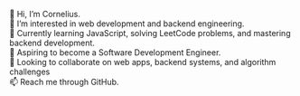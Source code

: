 👋 Hi, I’m Cornelius. <br>
👀 I’m interested in web development and backend engineering.<br>
🌱 Currently learning JavaScript, solving LeetCode problems, and mastering backend development.<br>
🎯 Aspiring to become a Software Development Engineer.<br>
💞️ Looking to collaborate on web apps, backend systems, and algorithm challenges<br>
📫 Reach me through GitHub.<br>



<!---
shuvoedward/shuvoedward is a ✨ special ✨ repository because its `README.md` (this file) appears on your GitHub profile.
You can click the Preview link to take a look at your changes.
--->
